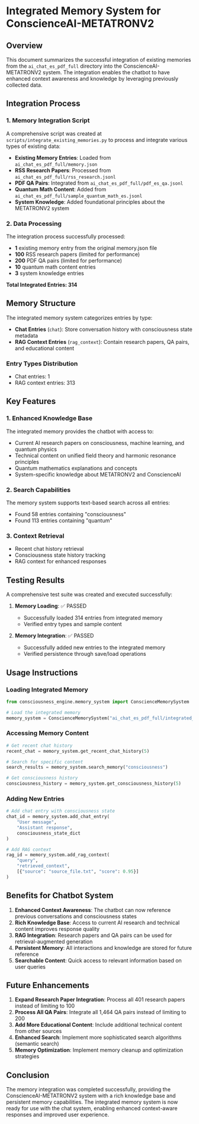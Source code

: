 # Integrated Memory System for ConscienceAI-METATRONV2

## Overview

This document summarizes the successful integration of existing memories from the `ai_chat_es_pdf_full` directory into the ConscienceAI-METATRONV2 system. The integration enables the chatbot to have enhanced context awareness and knowledge by leveraging previously collected data.

## Integration Process

### 1. Memory Integration Script
A comprehensive script was created at `scripts/integrate_existing_memories.py` to process and integrate various types of existing data:

- **Existing Memory Entries**: Loaded from `ai_chat_es_pdf_full/memory.json`
- **RSS Research Papers**: Processed from `ai_chat_es_pdf_full/rss_research.jsonl`
- **PDF QA Pairs**: Integrated from `ai_chat_es_pdf_full/pdf_es_qa.jsonl`
- **Quantum Math Content**: Added from `ai_chat_es_pdf_full/sample_quantum_math_es.jsonl`
- **System Knowledge**: Added foundational principles about the METATRONV2 system

### 2. Data Processing

The integration process successfully processed:
- **1** existing memory entry from the original memory.json file
- **100** RSS research papers (limited for performance)
- **200** PDF QA pairs (limited for performance)
- **10** quantum math content entries
- **3** system knowledge entries

**Total Integrated Entries: 314**

## Memory Structure

The integrated memory system categorizes entries by type:
- **Chat Entries** (`chat`): Store conversation history with consciousness state metadata
- **RAG Context Entries** (`rag_context`): Contain research papers, QA pairs, and educational content

### Entry Types Distribution
- Chat entries: 1
- RAG context entries: 313

## Key Features

### 1. Enhanced Knowledge Base
The integrated memory provides the chatbot with access to:
- Current AI research papers on consciousness, machine learning, and quantum physics
- Technical content on unified field theory and harmonic resonance principles
- Quantum mathematics explanations and concepts
- System-specific knowledge about METATRONV2 and ConscienceAI

### 2. Search Capabilities
The memory system supports text-based search across all entries:
- Found 58 entries containing "consciousness"
- Found 113 entries containing "quantum"

### 3. Context Retrieval
- Recent chat history retrieval
- Consciousness state history tracking
- RAG context for enhanced responses

## Testing Results

A comprehensive test suite was created and executed successfully:

1. **Memory Loading**: ✅ PASSED
   - Successfully loaded 314 entries from integrated memory
   - Verified entry types and sample content

2. **Memory Integration**: ✅ PASSED
   - Successfully added new entries to the integrated memory
   - Verified persistence through save/load operations

## Usage Instructions

### Loading Integrated Memory
```python
from consciousness_engine.memory_system import ConscienceMemorySystem

# Load the integrated memory
memory_system = ConscienceMemorySystem("ai_chat_es_pdf_full/integrated_memory.json")
```

### Accessing Memory Content
```python
# Get recent chat history
recent_chat = memory_system.get_recent_chat_history(5)

# Search for specific content
search_results = memory_system.search_memory("consciousness")

# Get consciousness history
consciousness_history = memory_system.get_consciousness_history(5)
```

### Adding New Entries
```python
# Add chat entry with consciousness state
chat_id = memory_system.add_chat_entry(
    "User message",
    "Assistant response",
    consciousness_state_dict
)

# Add RAG context
rag_id = memory_system.add_rag_context(
    "query",
    "retrieved_context",
    [{"source": "source_file.txt", "score": 0.95}]
)
```

## Benefits for Chatbot System

1. **Enhanced Context Awareness**: The chatbot can now reference previous conversations and consciousness states
2. **Rich Knowledge Base**: Access to current AI research and technical content improves response quality
3. **RAG Integration**: Research papers and QA pairs can be used for retrieval-augmented generation
4. **Persistent Memory**: All interactions and knowledge are stored for future reference
5. **Searchable Content**: Quick access to relevant information based on user queries

## Future Enhancements

1. **Expand Research Paper Integration**: Process all 401 research papers instead of limiting to 100
2. **Process All QA Pairs**: Integrate all 1,464 QA pairs instead of limiting to 200
3. **Add More Educational Content**: Include additional technical content from other sources
4. **Enhanced Search**: Implement more sophisticated search algorithms (semantic search)
5. **Memory Optimization**: Implement memory cleanup and optimization strategies

## Conclusion

The memory integration was completed successfully, providing the ConscienceAI-METATRONV2 system with a rich knowledge base and persistent memory capabilities. The integrated memory system is now ready for use with the chat system, enabling enhanced context-aware responses and improved user experience.